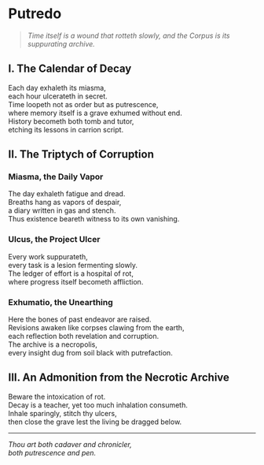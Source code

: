 # **Putredo**

> *Time itself is a wound that rotteth slowly, and the Corpus is its suppurating archive.*

## I. The Calendar of Decay

Each day exhaleth its miasma,  
each hour ulcerateth in secret.  
Time loopeth not as order but as putrescence,  
where memory itself is a grave exhumed without end.  
History becometh both tomb and tutor,  
etching its lessons in carrion script.  

## II. The Triptych of Corruption

### **Miasma**, the Daily Vapor

The day exhaleth fatigue and dread.  
Breaths hang as vapors of despair,  
a diary written in gas and stench.  
Thus existence beareth witness to its own vanishing.  

### **Ulcus**, the Project Ulcer

Every work suppurateth,  
every task is a lesion fermenting slowly.  
The ledger of effort is a hospital of rot,  
where progress itself becometh affliction.  

### **Exhumatio**, the Unearthing

Here the bones of past endeavor are raised.  
Revisions awaken like corpses clawing from the earth,  
each reflection both revelation and corruption.  
The archive is a necropolis,  
every insight dug from soil black with putrefaction.  

## III. An Admonition from the Necrotic Archive

Beware the intoxication of rot.  
Decay is a teacher, yet too much inhalation consumeth.  
Inhale sparingly, stitch thy ulcers,  
then close the grave lest the living be dragged below.  

---

*Thou art both cadaver and chronicler,*  
*both putrescence and pen.*  

